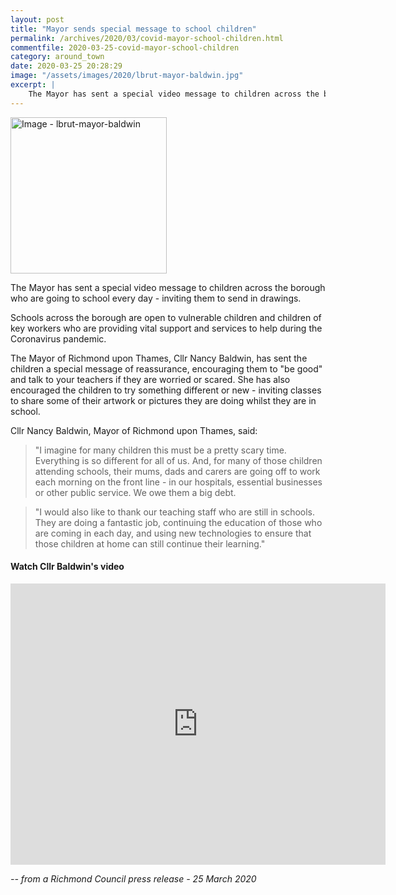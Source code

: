 ```yaml
---
layout: post
title: "Mayor sends special message to school children"
permalink: /archives/2020/03/covid-mayor-school-children.html
commentfile: 2020-03-25-covid-mayor-school-children
category: around_town
date: 2020-03-25 20:28:29
image: "/assets/images/2020/lbrut-mayor-baldwin.jpg"
excerpt: |
    The Mayor has sent a special video message to children across the borough who are going to school every day - inviting them to send in drawings.
---
```

<a href="/assets/images/2020/lbrut-mayor-baldwin.jpg" title="Click for a larger image"><img src="/assets/images/2020/lbrut-mayor-baldwin-thumb.jpg" width="250" alt="Image - lbrut-mayor-baldwin"  class="photo right"/></a>

The Mayor has sent a special video message to children across the borough who are going to school every day - inviting them to send in drawings.

Schools across the borough are open to vulnerable children and children of key workers who are providing vital support and services to help during the Coronavirus pandemic.

The Mayor of Richmond upon Thames, Cllr Nancy Baldwin, has sent the children a special message of reassurance, encouraging them to "be good" and talk to your teachers if they are worried or scared. She has also encouraged the children to try something different or new - inviting classes to share some of their artwork or pictures they are doing whilst they are in school.

Cllr Nancy Baldwin, Mayor of Richmond upon Thames, said:

> "I imagine for many children this must be a pretty scary time. Everything is so different for all of us. And, for many of those children attending schools, their mums, dads and carers are going off to work each morning on the front line - in our hospitals, essential businesses or other public service. We owe them a big debt.

> "I would also like to thank our teaching staff who are still in schools. They are doing a fantastic job, continuing the education of those who are coming in each day, and using new technologies to ensure that those children at home can still continue their learning."

<div class="box">

<h4>Watch Cllr Baldwin's video</h4>

<iframe width="600" height="450" src="https://www.youtube-nocookie.com/embed/bGrtEwRCMuM?rel=0" frameborder="0" allowfullscreen></iframe>

</div>

<cite>-- from a Richmond Council press release - 25 March 2020</cite>
